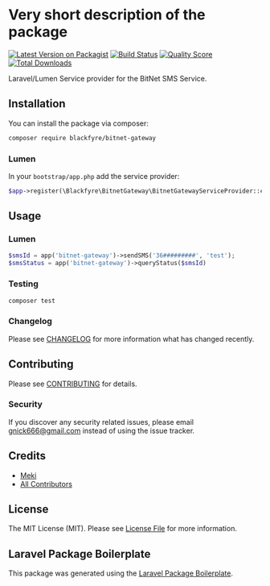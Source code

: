 # Very short description of the package

[![Latest Version on Packagist](https://img.shields.io/packagist/v/blackfyre/bitnet-gateway.svg?style=flat-square)](https://packagist.org/packages/blackfyre/bitnet-gateway)
[![Build Status](https://img.shields.io/travis/blackfyre/bitnet-gateway/master.svg?style=flat-square)](https://travis-ci.org/blackfyre/bitnet-gateway)
[![Quality Score](https://img.shields.io/scrutinizer/g/blackfyre/bitnet-gateway.svg?style=flat-square)](https://scrutinizer-ci.com/g/blackfyre/bitnet-gateway)
[![Total Downloads](https://img.shields.io/packagist/dt/blackfyre/bitnet-gateway.svg?style=flat-square)](https://packagist.org/packages/blackfyre/bitnet-gateway)

Laravel/Lumen Service provider for the BitNet SMS Service.

## Installation

You can install the package via composer:

```bash
composer require blackfyre/bitnet-gateway
```

### Lumen

In your `bootstrap/app.php` add the service provider:

``` php
$app->register(\Blackfyre\BitnetGateway\BitnetGatewayServiceProvider::class);
```

## Usage

### Lumen

``` php
$smsId = app('bitnet-gateway')->sendSMS('36#########', 'test');
$smsStatus = app('bitnet-gateway')->queryStatus($smsId)
```

### Testing

``` bash
composer test
```

### Changelog

Please see [CHANGELOG](CHANGELOG.md) for more information what has changed recently.

## Contributing

Please see [CONTRIBUTING](CONTRIBUTING.md) for details.

### Security

If you discover any security related issues, please email gnick666@gmail.com instead of using the issue tracker.

## Credits

- [Meki](https://github.com/blackfyre)
- [All Contributors](../../contributors)

## License

The MIT License (MIT). Please see [License File](LICENSE.md) for more information.

## Laravel Package Boilerplate

This package was generated using the [Laravel Package Boilerplate](https://laravelpackageboilerplate.com).